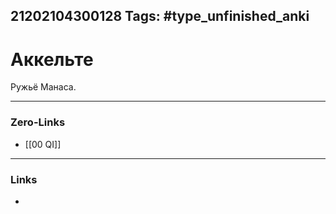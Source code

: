 21202104300128
Tags: #type_unfinished_anki 
---
# Аккельте

Ружьё Манаса.

---
### Zero-Links
- [[00 QI]]
---
### Links
-